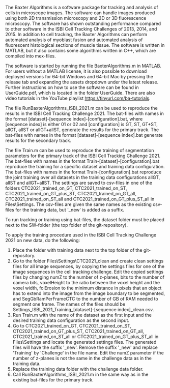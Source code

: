 The Baxter Algorithms is a software package for tracking and analysis of cells in microscope images. The software can handle images produced using both 2D transmission microscopy and 2D or 3D fluorescence microscopy. The software has shown outstanding performance compared to other software in the ISBI Cell Tracking Challenges of 2013, 2014, and 2015. In addition to cell tracking, the Baxter Algorithms can perform automated analysis of myoblast fusion and automated analysis of fluorescent histological sections of muscle tissue. The software is written in MATLAB, but it also contains some algorithms written in C++, which are compiled into mex-files.

The software is started by running the file BaxterAlgorithms.m in MATLAB. For users without a MATLAB license, it is also possible to download deployed versions for 64-bit Windows and 64-bit Mac by pressing the release tab and expanding the assets dropdown under the latest release. Further instructions on how to use the software can be found in UserGuide.pdf, which is located in the folder UserGuide. There are also video tutorials in the YouTube playlist https://tinyurl.com/ba-tutorials.

The file RunBaxterAlgorithms_ISBI_2021.m can be used to reproduce the results in the ISBI Cell Tracking Challenge 2021. The bat-files with names in the format [dataset]-[sequence index]-[configuration].bat, where [sequence index] is either 01 or 02 and [configuration] is GT, ST, GT+ST, allGT, allST or allGT+allST, generate the results for the primary track. The bat-files with names in the format [dataset]-[sequence index].bat generate results for the secondary track.

The file Train.m can be used to reproduce the training of segmentation parameters for the primary track of the ISBI Cell Tracking Challenge 2021. The bat-files with names in the format Train-[dataset]-[configuration].bat reproduce the training for a specific dataset and training data configuration. The bat-files with names in the format Train-[configuration].bat reproduce the joint training over all datasets in the training data configurations allGT, allST and allGT+allST. The settings are saved to csv-files in one of the folders CTC2021_trained_on_GT, CTC2021_trained_on_ST, CTC2021_trained_on_GT_plus_ST, CTC2021_trained_on_GT_all, CTC2021_trained_on_ST_all and CTC2021_trained_on_GT_plus_ST_all in Files\Settings. The csv-files are given the same names as the existing csv-files for the training data, but '_new' is added as a suffix.

To run tracking or training using bat-files, the dataset folder must be placed next to the SW-folder (the top folder of the git-repository).

To apply the training procedure used in the ISBI Cell Tracking Challenge 2021 on new data, do the following:
   1. Place the folder with training data next to the top folder of the git-repository.
   2. Go to the folder Files\Settings\CTC2021_clean and create clean settings files for all image sequences, by copying the settings files for one of the image sequences in the cell tracking challenge. Edit the copied settings files by changing numZ to the number of z-planes, bits to the number of camera bits, voxelHeight to the ratio between the voxel height and the voxel width, foiErosion to the minimum distance in pixels that an object has to extend into the image from the image boundary to be segmented, and SegGbRamPerFrameCTC to the number of GB of RAM needed to segment one frame. The names of the files should be Settings_ISBI_2021_Training_[dataset]-[sequence index]_clean.csv.
   3. Run Train.m with the name of the dataset as the first input and the desired training data configuration as the second input.
   4. Go to CTC2021_trained_on_GT, CTC2021_trained_on_ST, CTC2021_trained_on_GT_plus_ST, CTC2021_trained_on_GT_all, CTC2021_trained_on_ST_all or CTC2021_trained_on_GT_plus_ST_all in Files\Settings and locate the generated settings files. The generated files will have the suffix '_new'. Remove the suffix '_new' and replace 'Training' by 'Challenge' in the file name. Edit the numZ parameter if the number of z-planes is not the same in the challenge data as in the training data.
   5. Replace the training data folder with the challenge data folder.
   6. Call RunBaxterAlgorithms_ISBI_2021.m in the same way as in the existing bat-files for the primary track.